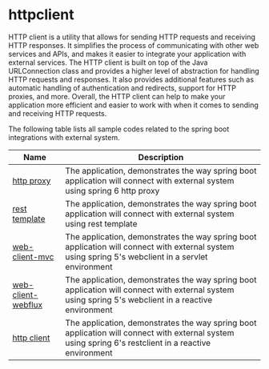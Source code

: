 # httpclient

HTTP client is a utility that allows for sending HTTP requests and receiving HTTP responses. It simplifies the process of communicating with other web services and APIs, and makes it easier to integrate your application with external services.
The HTTP client is built on top of the Java URLConnection class and provides a higher level of abstraction for handling HTTP requests and responses. 
It also provides additional features such as automatic handling of authentication and redirects, support for HTTP proxies, and more.
Overall, the HTTP client can help to make your application more efficient and easier to work with when it comes to sending and receiving HTTP requests.

The following table lists all sample codes related to the spring boot integrations with external system.

| Name                                            | Description 		                                                                                                                                       |
|-------------------------------------------------|------------------------------------------------------------------------------------------------------------------------------------------------------|
| [http proxy](./boot-http-proxy)                 | The application, demonstrates the way spring boot application will connect with external system using spring 6 http proxy                            |
| [rest template](./boot-rest-template)           | The application, demonstrates the way spring boot application will connect with external system using rest template                                  |
| [web-client-mvc](./boot-web-client-mvc)         | The application, demonstrates the way spring boot application will connect with external system using spring 5's webclient in a servlet environment  |
| [web-client-webflux](./boot-web-client-webflux) | The application, demonstrates the way spring boot application will connect with external system using spring 5's webclient in a reactive environment |
| [http client](./boot-restclient)                | The application, demonstrates the way spring boot application will connect with external system using spring 6's restclient in a reactive environment |
